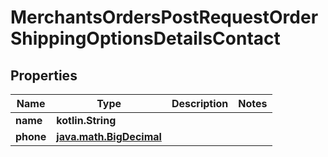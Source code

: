 
# MerchantsOrdersPostRequestOrderShippingOptionsDetailsContact

## Properties
Name | Type | Description | Notes
------------ | ------------- | ------------- | -------------
**name** | **kotlin.String** |  | 
**phone** | [**java.math.BigDecimal**](java.math.BigDecimal.md) |  | 



